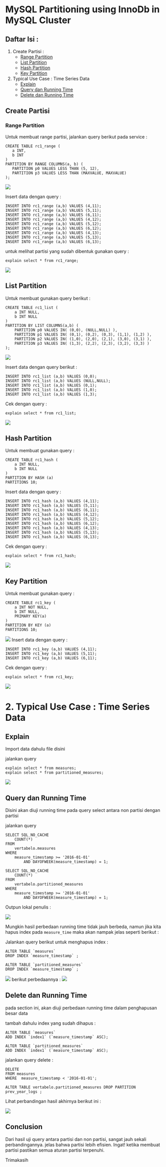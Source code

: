# MySQL Partitioning using InnoDb in MySQL Cluster

## Daftar Isi :

1. Create Partisi :
   - [Range Partition](#range-partition)
   - [List Partition](#list-partition)
   - [Hash Partition](#hash-partition)
   - [Key Partition](#key-partition)
2. Typical Use Case : Time Series Data
   - [Explain](#explain)
   - [Query dan Running Time](#query-dan-running-time)
   - [Delete dan Running Time](#delete-dan-running-time)
   
   
 ## Create Partisi
 
 ### Range Partition
 
 Untuk membuat range partisi, jalankan query berikut pada service :
 
 ```
 CREATE TABLE rc1_range (
    a INT,
    b INT
)
PARTITION BY RANGE COLUMNS(a, b) (
    PARTITION p0 VALUES LESS THAN (5, 12),
    PARTITION p3 VALUES LESS THAN (MAXVALUE, MAXVALUE)
);

```

<img src="/MySQL Partitioning/Screenshot 2/range sukses.png"> 

Insert data dengan query :

```
INSERT INTO rc1_range (a,b) VALUES (4,11);
INSERT INTO rc1_range (a,b) VALUES (5,11);
INSERT INTO rc1_range (a,b) VALUES (6,11);
INSERT INTO rc1_range (a,b) VALUES (4,12);
INSERT INTO rc1_range (a,b) VALUES (5,12);
INSERT INTO rc1_range (a,b) VALUES (6,12);
INSERT INTO rc1_range (a,b) VALUES (4,13);
INSERT INTO rc1_range (a,b) VALUES (5,13);
INSERT INTO rc1_range (a,b) VALUES (6,13);
```

untuk melihat partisi yang sudah dibentuk gunakan query :

```
explain select * from rc1_range;
```


<img src="/MySQL Partitioning/Screenshot 2/range explain.png"> 

## List Partition

Untuk membuat gunakan query berikut :

```
CREATE TABLE rc1_list (
    a INT NULL,
    b INT NULL
)
PARTITION BY LIST COLUMNS(a,b) (
    PARTITION p0 VALUES IN( (0,0), (NULL,NULL) ),
    PARTITION p1 VALUES IN( (0,1), (0,2), (0,3), (1,1), (1,2) ),
    PARTITION p2 VALUES IN( (1,0), (2,0), (2,1), (3,0), (3,1) ),
    PARTITION p3 VALUES IN( (1,3), (2,2), (2,3), (3,2), (3,3) )
);
```


<img src="/MySQL Partitioning/Screenshot 2/list sukses.png"> 


Insert data dengan query berikut :

```
INSERT INTO rc1_list (a,b) VALUES (0,0);
INSERT INTO rc1_list (a,b) VALUES (NULL,NULL);
INSERT INTO rc1_list (a,b) VALUES (0,1);
INSERT INTO rc1_list (a,b) VALUES (1,0);
INSERT INTO rc1_list (a,b) VALUES (1,3);
```

Cek dengan query :

```
explain select * from rc1_list;
```


<img src="/MySQL Partitioning/Screenshot 2/list explain.png"> 

## Hash Partition

Untuk membuat gunakan query :


```
CREATE TABLE rc1_hash (
    a INT NULL,
    b INT NULL
)
PARTITION BY HASH (a)
PARTITIONS 10;
```



Insert data dengan query :

```
INSERT INTO rc1_hash (a,b) VALUES (4,11);
INSERT INTO rc1_hash (a,b) VALUES (5,11);
INSERT INTO rc1_hash (a,b) VALUES (6,11);
INSERT INTO rc1_hash (a,b) VALUES (4,12);
INSERT INTO rc1_hash (a,b) VALUES (5,12);
INSERT INTO rc1_hash (a,b) VALUES (6,12);
INSERT INTO rc1_hash (a,b) VALUES (4,13);
INSERT INTO rc1_hash (a,b) VALUES (5,13);
INSERT INTO rc1_hash (a,b) VALUES (6,13);
```

Cek dengan query :

```
explain select * from rc1_hash;
```
<img src="/MySQL Partitioning/Screenshot 2/hash explain.png"> 

## Key Partition

Untuk membuat gunakan query :


```
CREATE TABLE rc1_key (
    a INT NOT NULL,
    b INT NULL,
	PRIMARY KEY(a)
)
PARTITION BY KEY (a)
PARTITIONS 10;
```

<img src="/MySQL Partitioning/Screenshot 2/key sukses.png"> 
Insert data dengan query :

```
INSERT INTO rc1_key (a,b) VALUES (4,11);
INSERT INTO rc1_key (a,b) VALUES (5,11);
INSERT INTO rc1_key (a,b) VALUES (6,11);
```

Cek dengan query :

```
explain select * from rc1_key;
```

<img src="/MySQL Partitioning/Screenshot 2/key explain.png"> 


# 2. Typical Use Case : Time Series Data

## Explain
Import data dahulu file disini

jalankan query 

```
explain select * from measures;
explain select * from partitioned_measures;
```

<img src="/MySQL Partitioning/Screenshot 2/explain.png"> 

## Query dan Running Time

Disini akan diuji running time pada query select antara non partisi dengan partisi

jalankan query 

```
SELECT SQL_NO_CACHE
    COUNT(*)
FROM
    vertabelo.measures
WHERE
    measure_timestamp >= '2016-01-01'
        AND DAYOFWEEK(measure_timestamp) = 1;
	
SELECT SQL_NO_CACHE
    COUNT(*)
FROM
    vertabelo.partitioned_measures
WHERE
    measure_timestamp >= '2016-01-01'
        AND DAYOFWEEK(measure_timestamp) = 1;
```

Outpun lokal penulis :

<img src="/MySQL Partitioning/Screenshot 2/select benchmark before.png">

Mungkin hasil perbedaan running time tidak jauh berbeda, namun jika kita hapus index pada ```measure_time``` maka akan nampak jelas seperti berikut :

Jalankan query berikut untuk menghapus index :

```
ALTER TABLE `measures` 
DROP INDEX `measure_timestamp` ;
 
ALTER TABLE `partitioned_measures` 
DROP INDEX `measure_timestamp` ;
```
<img src="/MySQL Partitioning/Screenshot 2/remove index benchmark.png">
berikut perbedaannya :

<img src="/MySQL Partitioning/Screenshot 2/select benchmark after.png">

## Delete dan Running Time

pada section ini, akan diuji perbedaan running time dalam penghapusan besar data 

tambah dahulu index yang sudah dihapus :

```
ALTER TABLE `measures` 
ADD INDEX `index1` (`measure_timestamp` ASC);

ALTER TABLE `partitioned_measures` 
ADD INDEX `index1` (`measure_timestamp` ASC);
```

jalankan query delete :

```
DELETE
FROM measures
WHERE  measure_timestamp < '2016-01-01';

ALTER TABLE vertabelo.partitioned_measures DROP PARTITION prev_year_logs ;
```

Lihat perbandingan hasil akhirnya  berikut ini :

<img src="/MySQL Partitioning/Screenshot 2/delete benchmark.png">

## Conclusion

Dari hasil uji query antara partisi dan non partisi, sangat jauh sekali perbandingannya. jelas bahwa partisi lebih efisien.
Ingat! ketika membuat partisi pastikan semua aturan partisi terpenuhi.

Trimakasih
